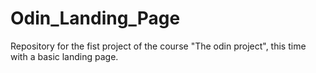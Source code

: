 # Odin_Landing_Page
Repository for the fist project of the course "The odin project", this time with a basic landing page.
